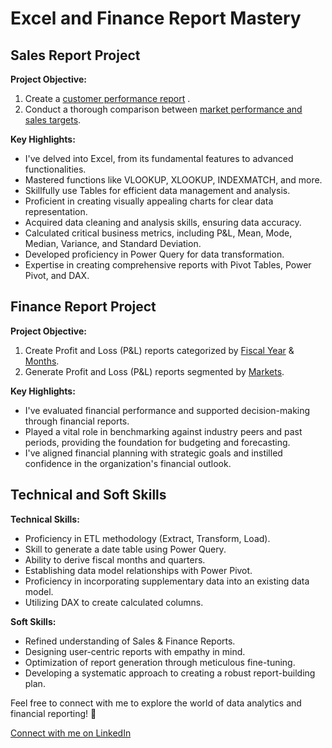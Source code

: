 # Excel and Finance Report Mastery
## Sales Report Project

**Project Objective:**
1. Create a [customer performance report](https://github.com/jagadish3003/Sales-Report-Project/blob/main/Customer%20Performance%20Report%20.pdf) .
2. Conduct a thorough comparison between [market performance and sales targets](https://github.com/jagadish3003/Sales-Report-Project/blob/main/Market%20Performance%20vs%20Target%20Report.pdf
).

**Key Highlights:**
- I've delved into Excel, from its fundamental features to advanced functionalities.
- Mastered functions like VLOOKUP, XLOOKUP, INDEXMATCH, and more.
- Skillfully use Tables for efficient data management and analysis.
- Proficient in creating visually appealing charts for clear data representation.
- Acquired data cleaning and analysis skills, ensuring data accuracy.
- Calculated critical business metrics, including P&L, Mean, Mode, Median, Variance, and Standard Deviation.
- Developed proficiency in Power Query for data transformation.
- Expertise in creating comprehensive reports with Pivot Tables, Power Pivot, and DAX.

## Finance Report Project

**Project Objective:**
1. Create Profit and Loss (P&L) reports categorized by [Fiscal Year](https://github.com/jagadish3003/Sales-Report-Project/blob/main/P%26L%20Statement%20by%20Fiscal%20Year.pdf)  & [Months](https://github.com/jagadish3003/Sales-Report-Project/blob/main/P%26L%20Statement%20by%20Months.pdf).
2. Generate Profit and Loss (P&L) reports segmented by [Markets](https://github.com/jagadish3003/Sales-Report-Project/blob/main/P%26L%20Statement%20by%20Markets.pdf
).

**Key Highlights:**
- I've evaluated financial performance and supported decision-making through financial reports.
- Played a vital role in benchmarking against industry peers and past periods, providing the foundation for budgeting and forecasting.
- I've aligned financial planning with strategic goals and instilled confidence in the organization's financial outlook.

## Technical and Soft Skills

**Technical Skills:**
- Proficiency in ETL methodology (Extract, Transform, Load).
- Skill to generate a date table using Power Query.
- Ability to derive fiscal months and quarters.
- Establishing data model relationships with Power Pivot.
- Proficiency in incorporating supplementary data into an existing data model.
- Utilizing DAX to create calculated columns.

**Soft Skills:**
- Refined understanding of Sales & Finance Reports.
- Designing user-centric reports with empathy in mind.
- Optimization of report generation through meticulous fine-tuning.
- Developing a systematic approach to creating a robust report-building plan.

Feel free to connect with me to explore the world of data analytics and financial reporting! 🚀

[Connect with me on LinkedIn](www.linkedin.com/in/cjagadish)


